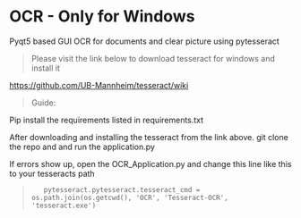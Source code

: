 # OCR - Only for Windows

Pyqt5 based GUI OCR for documents and clear picture using pytesseract

>Please visit the link below to download tesseract for windows and install it

https://github.com/UB-Mannheim/tesseract/wiki

>Guide:

Pip install the requirements listed in requirements.txt

After downloading and installing the tesseract from the link above. git clone the repo and and run the application.py

If errors show up, open the OCR_Application.py and change this line like this to your tesseracts path

>        pytesseract.pytesseract.tesseract_cmd = os.path.join(os.getcwd(), 'OCR', 'Tesseract-OCR', 'tesseract.exe')
